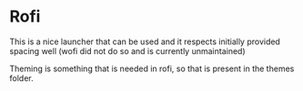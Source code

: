 # Rofi

This is a nice launcher that can be used and it respects initially provided spacing well (wofi did not do so and is currently unmaintained)

Theming is something that is needed in rofi, so that is present in the themes folder.

